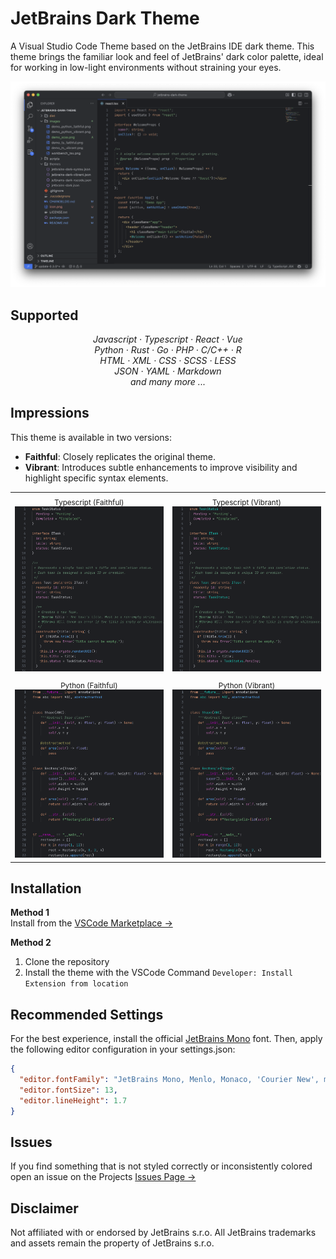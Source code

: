 # JetBrains Dark Theme

A Visual Studio Code Theme based on the JetBrains IDE dark theme. This theme brings the familiar look and feel of JetBrains' dark color palette, ideal for working in low-light environments without straining your eyes.

![screenshot](https://raw.githubusercontent.com/eliasndm/jetbrains-dark-theme/main/images/workbench_tsx.png)


## Supported

<p align="center">
    <i>Javascript · Typescript · React · Vue</i><br>
    <i>Python · Rust · Go · PHP · C/C++ · R</i><br>
    <i>HTML · XML · CSS · SCSS · LESS</i><br>
    <i>JSON · YAML · Markdown</i><br>
    <i>and many more ...</i>
</p>

## Impressions
This theme is available in two versions:
* **Faithful**: Closely replicates the original theme.
* **Vibrant**: Introduces subtle enhancements to improve visibility and highlight specific syntax elements.

<table align="center" cellspacing="0" cellpadding="0" style="border-collapse: collapse;">
  <tr>
    <td align="center">
      <sub>Typescript (Faithful)</sub><br>
      <img src="https://raw.githubusercontent.com/eliasndm/jetbrains-dark-theme/main/images/demo_ts_faithful.png" width="100%">
    </td>
    <td align="center">
      <sub>Typescript (Vibrant)</sub><br>
      <img src="https://raw.githubusercontent.com/eliasndm/jetbrains-dark-theme/main/images/demo_ts_vibrant.png" width="100%">
    </td>
  </tr>
    <td align="center">
      <sub>Python (Faithful)</sub><br>
      <img src="https://raw.githubusercontent.com/eliasndm/jetbrains-dark-theme/main/images/demo_python_faithful.png" width="100%">
    </td>
    <td align="center">
      <sub>Python (Vibrant)</sub><br>
      <img src="https://raw.githubusercontent.com/eliasndm/jetbrains-dark-theme/main/images/demo_python_vibrant.png" width="100%">
    </td>
  </tr>
</table>

## Installation

**Method 1**  
Install from the [VSCode Marketplace →](https://marketplace.visualstudio.com/items?itemName=EliasND.jetbrains-dark)

**Method 2**  
1. Clone the repository
2. Install the theme with the VSCode Command `Developer: Install Extension from location`

## Recommended Settings
For the best experience, install the official [JetBrains Mono](https://www.jetbrains.com/lp/mono/) font. Then, apply the following editor configuration in your settings.json:

```json
{
  "editor.fontFamily": "JetBrains Mono, Menlo, Monaco, 'Courier New', monospace",
  "editor.fontSize": 13,
  "editor.lineHeight": 1.7
}
```

## Issues
If you find something that is not styled correctly or inconsistently colored open an issue on the Projects [Issues Page →](https://github.com/eliasndm/jetbrains-dark-theme/issues)

## Disclaimer
Not affiliated with or endorsed by JetBrains s.r.o. All JetBrains trademarks and assets remain the property of JetBrains s.r.o.
